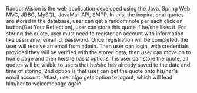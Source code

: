 RandomVision is the web application developed using the Java, Spring Web MVC, JDBC, MySQL, JavaMail API, SMTP. In this, the inspirational quotes are stored in the database, user can get a random note per each click on button(Get Your Reflection), user can store this quote if he/she likes it.
For storing the quote, user must need to register an account with information like username, email id, password. Once registration will be completed, the user will receive an email from admin. Then user can login, with credentials provided they will be verified with the stored data, then user can move on to home page and then he/she has 2 options. 1 is user can store the quote, all quotes will be visible to users that he/she has already saved to the date and time of storing, 2nd option is that user can get the quote onto his/her's email account. Atlast, user algo gets option to logout, which will lead him/her to welcomepage again.
